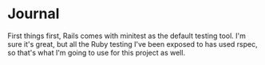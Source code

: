 # Journal

First things first, Rails comes with minitest as the default testing tool.  I'm sure it's great, but all the Ruby testing I've been exposed to has used rspec, so that's what I'm going to use for this project as well.


